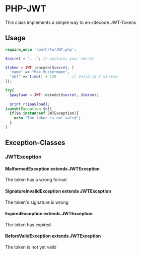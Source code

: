 # PHP-JWT
This class implements a simple way to en-/decode JWT-Tokens

## Usage
```php
require_once '/path/to/JWT.php';

$secret = '...'; // contains your secret

$token = JWT::encode($secret, [
  "name" => "Max Mustermann",
  "nbf" => time() + 120       // Valid in 2 minutes
]);

try{
  $payload = JWT::decode($secret, $token);
  
  print_r($payload);
}catch(Exception $e){
  if($e instanceof JWTException){
    echo "The token is not valid";
  }
}
```

## Exception-Classes
### JWTException
#### MalformedException extends JWTException
The token has a wrong format
#### SignatureInvalidException extends JWTException
The token's signature is wrong
#### ExpiredException extends JWTException
The token has expired
#### BeforeValidException extends JWTException
The token is not yet valid